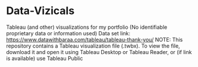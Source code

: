 # Data-Vizicals
Tableau (and other) visualizations for my portfolio
(No identifiable proprietary data or information used)
Data set link: https://www.datawithbaraa.com/tableau/tableau-thank-you/
NOTE: This repository contains a Tableau visualization file (.twbx). 
To view the file, download it and open it using Tableau Desktop or Tableau Reader, or (if link is available) use Tableau Public

